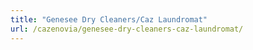 ```yaml
---
title: "Genesee Dry Cleaners/Caz Laundromat"
url: /cazenovia/genesee-dry-cleaners-caz-laundromat/
---
```

